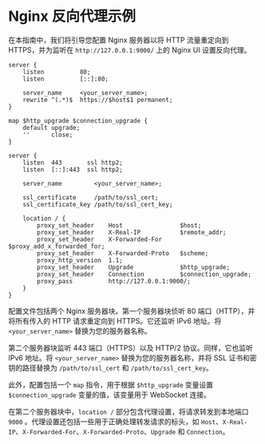 # Nginx 反向代理示例

在本指南中，我们将引导您配置 Nginx 服务器以将 HTTP 流量重定向到 HTTPS，并为监听在 `http://127.0.0.1:9000/` 上的 Nginx UI
设置反向代理。

```nginx
server {
    listen          80;
    listen          [::]:80;

    server_name     <your_server_name>;
    rewrite ^(.*)$  https://$host$1 permanent;
}

map $http_upgrade $connection_upgrade {
    default upgrade;
    ''      close;
}

server {
    listen  443       ssl http2;
    listen  [::]:443  ssl http2;

    server_name         <your_server_name>;

    ssl_certificate     /path/to/ssl_cert;
    ssl_certificate_key /path/to/ssl_cert_key;

    location / {
        proxy_set_header    Host                $host;
        proxy_set_header    X-Real-IP           $remote_addr;
        proxy_set_header    X-Forwarded-For     $proxy_add_x_forwarded_for;
        proxy_set_header    X-Forwarded-Proto   $scheme;
        proxy_http_version  1.1;
        proxy_set_header    Upgrade             $http_upgrade;
        proxy_set_header    Connection          $connection_upgrade;
        proxy_pass          http://127.0.0.1:9000/;
    }
}
```

配置文件包括两个 Nginx 服务器块。第一个服务器块侦听 80 端口（HTTP），并将所有传入的 HTTP 请求重定向到 HTTPS。它还监听 IPv6
地址。将 `<your_server_name>` 替换为您的服务器名称。

第二个服务器块监听 443 端口（HTTPS）以及 HTTP/2 协议。同样，它也监听 IPv6 地址。将 `<your_server_name>` 替换为您的服务器名称，并将
SSL 证书和密钥的路径替换为 `/path/to/ssl_cert` 和 `/path/to/ssl_cert_key`。

此外，配置包括一个 `map` 指令，用于根据 `$http_upgrade` 变量设置 `$connection_upgrade` 变量的值，该变量用于 WebSocket 连接。

在第二个服务器块中，`location /` 部分包含代理设置，将请求转发到本地端口 `9000`
。代理设置还包括一些用于正确处理转发请求的标头，如 `Host`、`X-Real-IP`、`X-Forwarded-For`、`X-Forwarded-Proto`、`Upgrade`
和 `Connection`。
